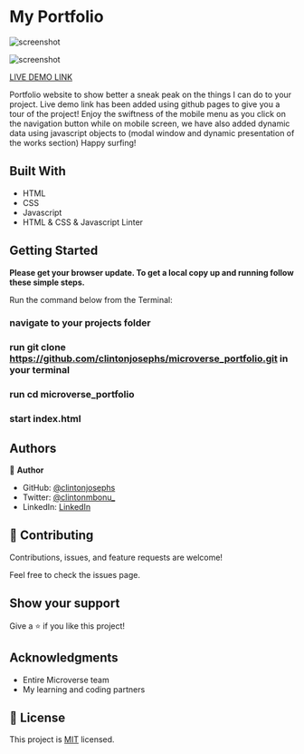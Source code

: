 # My Portfolio

![screenshot](assets/images/portfolio_snapshoot/modal_desktop.png)

![screenshot](assets/images/portfolio_snapshoot/modal_mobile.png)

[LIVE DEMO LINK](https://clintonjosephs.github.io/portfolio_website/)

Portfolio website to show better a sneak peak on the things I can do to your project. Live demo link has been added using github pages to give you a tour of the project! 
Enjoy the swiftness of the mobile menu as you click on the navigation button while on mobile screen, 
we have also added dynamic data using javascript objects to (modal window and dynamic presentation of the works section)
Happy surfing!

## Built With

- HTML
- CSS
- Javascript
- HTML & CSS & Javascript Linter


## Getting Started

**Please get your browser update. To get a local copy up and running follow these simple steps.**

Run the command below from the Terminal:

### navigate to your projects folder

### run git clone https://github.com/clintonjosephs/microverse_portfolio.git in your terminal

### run cd microverse_portfolio

### start index.html


## Authors

👤 **Author**

- GitHub: [@clintonjosephs](https://github.com/clintonjosephs)
- Twitter: [@clintonmbonu_](https://twitter.com/clintonmbonu_)
- LinkedIn: [LinkedIn](https://linkedin.com/in/clinton-mbonu)


## 🤝 Contributing

Contributions, issues, and feature requests are welcome!

Feel free to check the issues page.

## Show your support

Give a ⭐️ if you like this project!

## Acknowledgments

- Entire Microverse team
- My learning and coding partners

## 📝 License
This project is [MIT](LICENSE) licensed.
